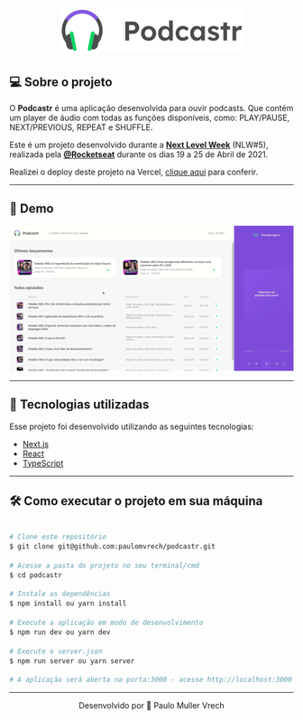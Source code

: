 <h1 align="center">
    <a href="https://podcastr-paulomvrech.vercel.app/"><img alt="Logo Podcastr" title="Podcastr" src="public/logo.svg" /></a>
</h1>

## 💻 Sobre o projeto
O <strong>Podcastr</strong> é uma aplicação desenvolvida para ouvir podcasts. Que contém um player de áudio com todas as funções disponíveis, como: PLAY/PAUSE, NEXT/PREVIOUS, REPEAT e SHUFFLE.

Este é um projeto desenvolvido durante a **[Next Level Week](https://nextlevelweek.com/)** (NLW#5), realizada pela **[@Rocketseat](https://github.com/Rocketseat)** durante os dias 19 a 25 de Abril de 2021.

Realizei o deploy deste projeto na Vercel, [clique aqui](https://podcastr-paulomvrech.vercel.app/) para conferir.

---

## 👀 Demo
<div align="center">
  <img alt="GIF" src="public/demo.gif" width="650">  
</div>


---

## 🚀 Tecnologias utilizadas

Esse projeto foi desenvolvido utilizando as seguintes tecnologias:

- [Next.js](https://nextjs.org/)
- [React](https://reactjs.org)
- [TypeScript](https://www.typescriptlang.org/)

---

## 🛠 Como executar o projeto em sua máquina

```bash

# Clone este repositório
$ git clone git@github.com:paulomvrech/podcastr.git

# Acesse a pasta do projeto no seu terminal/cmd
$ cd podcastr

# Instale as dependências
$ npm install ou yarn install

# Execute a aplicação em modo de desenvolvimento
$ npm run dev ou yarn dev

# Execute o server.json
$ npm run server ou yarn server

# A aplicação será aberta na porta:3000 - acesse http://localhost:3000

```

---

<p align="center">Desenvolvido por 👏 Paulo Muller Vrech</p>